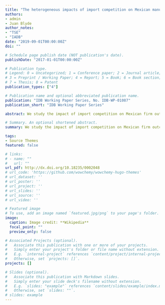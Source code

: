 ```yaml
---
title: "The heterogeneous impacts of import competition on Mexican manufacturing plants"
authors:
- admin
- Juan Blyde
author_notes:
- "TSE"
- "IADB"
date: "2019-09-01T00:00:00Z"
doi: ""

# Schedule page publish date (NOT publication's date).
publishDate: "2017-01-01T00:00:00Z"

# Publication type.
# Legend: 0 = Uncategorized; 1 = Conference paper; 2 = Journal article;
# 3 = Preprint / Working Paper; 4 = Report; 5 = Book; 6 = Book section;
# 7 = Thesis; 8 = Patent
publication_types: ["4"]

# Publication name and optional abbreviated publication name.
publication: "IDB Working Paper Series, No. IDB-WP-01087"
publication_short: "IDB Working Paper Series"

abstract: We study the impact of import competition on Mexican firm outcomes between 2003 and 2013 by exploiting variation in import penetration across industries. Focusing on the increase in import competition from China that Mexico experienced during this period, we find that the trade shock induced a decline in employment, sales, exports, and productivity. Importantly, the results show that the average impact hides significant heterogeneity effects, with smaller and less efficient plants experiencing the largest adjustments, while the most efficient plants exhibited relatively minor effects and, for some outcomes, no effects at all. The existence of heterogeneous impacts across establishments is consistent with other sets of findingsfor instance, that the productivity gap between small and large plants has been increasing over time and that the reallocation of resources has been productivity-enhancing, particularly in sectors that have experienced large-scale import penetration from China. 

# Summary. An optional shortened abstract.
summary: We study the impact of import competition on Mexican firm outcomes between 2003 and 2013 by exploiting variation in import penetration across industries.

tags:
- Source Themes
featured: false

# links: 
# - name: ""
#   url: ""
url_pdf: http://dx.doi.org/10.18235/0002048
# url_code: 'https://github.com/wowchemy/wowchemy-hugo-themes'
# url_dataset: ''
# url_poster: ''
# url_project: ''
# url_slides: ''
# url_source: ''
# url_video: ''

# Featured image
# To use, add an image named `featured.jpg/png` to your page's folder. 
image:
  caption: Image credit: **Wikipedia**
  focal_point: ""
  preview_only: false

# Associated Projects (optional).
#   Associate this publication with one or more of your projects.
#   Simply enter your project's folder or file name without extension.
#   E.g. `internal-project` references `content/project/internal-project/index.md`.
#   Otherwise, set `projects: []`.
projects: []

# Slides (optional).
#   Associate this publication with Markdown slides.
#   Simply enter your slide deck's filename without extension.
#   E.g. `slides: "example"` references `content/slides/example/index.md`.
#   Otherwise, set `slides: ""`.
# slides: example
---
```




